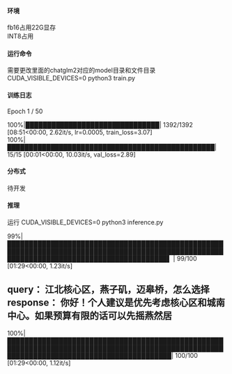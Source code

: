 #### 环境  
fb16占用22G显存  
INT8占用   

#### 运行命令  

需要更改里面的chatglm2对应的model目录和文件目录  
CUDA_VISIBLE_DEVICES=0 python3 train.py  

#### 训练日志  
Epoch 1 / 50  

100%|███████████████████████████████| 1392/1392 [08:51<00:00,  2.62it/s, lr=0.0005, train_loss=3.07]  
100%|████████████████████████████████████████████████| 15/15 [00:01<00:00, 10.03it/s, val_loss=2.89]  

#### 分布式  
待开发  


#### 推理  
运行 CUDA_VISIBLE_DEVICES=0 python3 inference.py  

 99%|█████████████████████████████████████████████████████████████████████████████████████████████████████████████████████████████████████████▌ | 99/100 [01:29<00:00,  1.23it/s]  
 
query： 江北核心区，燕子矶，迈皋桥，怎么选择  
response： 你好！个人建议是优先考虑核心区和城南中心。如果预算有限的话可以先摇燕然居  
------------  
100%|██████████████████████████████████████████████████████████████████████████████████████████████████████████████████████████████████████████| 100/100 [01:29<00:00,  1.12it/s]